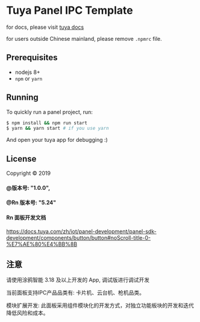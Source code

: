 # Tuya Panel IPC Template

for docs, please visit [tuya docs](https://docs.tuya.com)

for users outside Chinese mainland, please remove `.npmrc` file.

## Prerequisites

- nodejs 8+
- `npm` or `yarn`

## Running

To quickly run a panel project, run:

```bash
$ npm install && npm run start
$ yarn && yarn start # if you use yarn
```

And open your tuya app for debugging :)

## License

Copyright © 2019

#### @版本号: "1.0.0",

#### @Rn 版本号: "5.24"

#### Rn 面板开发文档

https://docs.tuya.com/zh/iot/panel-development/panel-sdk-development/components/button/button#noScroll-title-0-%E7%AE%80%E4%BB%8B

## 注意

请使用涂鸦智能 3.18 及以上开发的 App, 调试版进行调试开发

当前面板支持IPC产品品类有: 卡片机、云台机、枪机品类。

模块扩展开发: 此面板采用组件模块化的开发方式，对独立功能板块的开发和迭代降低风险和成本。
